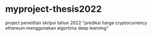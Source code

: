 # myproject-thesis2022

project penelitian skripsi tahun 2022 "prediksi harga cryptocurrency ethereum menggunakan algortima deep learning"
